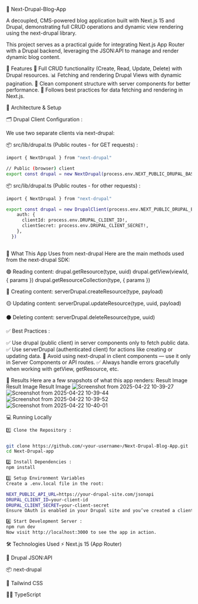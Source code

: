 🧩 Next-Drupal-Blog-App

A decoupled, CMS-powered blog application built with Next.js 15 and Drupal, demonstrating full CRUD operations and dynamic view rendering using the next-drupal library.

This project serves as a practical guide for integrating Next.js App Router with a Drupal backend, leveraging the JSON:API to manage and render dynamic blog content.

🚀 Features
🔄 Full CRUD functionality (Create, Read, Update, Delete) with Drupal resources.
📊 Fetching and rendering Drupal Views with dynamic pagination.
🧱 Clean component structure with server components for better performance.
🧪 Follows best practices for data fetching and rendering in Next.js.


🧠 Architecture & Setup

🗂️ Drupal Client Configuration :

We use two separate clients via next-drupal:


📦 src/lib/drupal.ts (Public routes - for GET requests) :

```bash
import { NextDrupal } from "next-drupal"

// Public (browser) client
export const drupal = new NextDrupal(process.env.NEXT_PUBLIC_DRUPAL_BASE_URL)
```

📦 src/lib/drupal.ts (Public routes - for other requests) :
```bash
import { NextDrupal } from "next-drupal"

export const drupal = new DrupalClient(process.env.NEXT_PUBLIC_DRUPAL_BASE_URL!, {
    auth: {
      clientId: process.env.DRUPAL_CLIENT_ID!,
      clientSecret: process.env.DRUPAL_CLIENT_SECRET!,
    },
  })
  

```

🧰 What This App Uses from next-drupal
Here are the main methods used from the next-drupal SDK:

🟢 Reading content:
drupal.getResource(type, uuid) drupal.getView(viewId, { params }) drupal.getResourceCollection(type, { params })

🔴 Creating content:
serverDrupal.createResource(type, payload)

🟡 Updating content: 
serverDrupal.updateResource(type, uuid, payload)

⚫ Deleting content:
serverDrupal.deleteResource(type, uuid)

✅ Best Practices :

✅ Use drupal (public client) in server components only to fetch public data.
✅ Use serverDrupal (authenticated client) for actions like creating or updating data.
🚫 Avoid using next-drupal in client components — use it only in Server Components or API routes.
✅ Always handle errors gracefully when working with getView, getResource, etc.

📸 Results
Here are a few snapshots of what this app renders: Result Image Result Image Result Image
![Screenshot from 2025-04-22 10-39-27](https://github.com/user-attachments/assets/b5336a58-2563-4e65-a2ba-e11f75040b49)
![Screenshot from 2025-04-22 10-39-44](https://github.com/user-attachments/assets/7b095f78-ac2e-43d3-b2b6-a07b7602d2df)
![Screenshot from 2025-04-22 10-39-52](https://github.com/user-attachments/assets/9ceffb4b-a6e5-4193-bbac-a51761a1ad84)
![Screenshot from 2025-04-22 10-40-01](https://github.com/user-attachments/assets/fa4b5066-b9d6-44c4-8982-81789df2a0c9)



💻 Running Locally

```bash
1️⃣ Clone the Repository :


git clone https://github.com/<your-username>/Next-Drupal-Blog-App.git
cd Next-Drupal-app
```

```bash
2️⃣ Install Dependencies : 
npm install
```

```bash
3️⃣ Setup Environment Variables
Create a .env.local file in the root:

NEXT_PUBLIC_API_URL=https://your-drupal-site.com/jsonapi
DRUPAL_CLIENT_ID=your-client-id
DRUPAL_CLIENT_SECRET=your-client-secret
Ensure OAuth is enabled in your Drupal site and you’ve created a client with the necessary scopes.

```


```bash
4️⃣ Start Development Server :
npm run dev
Now visit http://localhost:3000 to see the app in action.

```

🛠️ Technologies Used
⚡ Next.js 15 (App Router)

🔌 Drupal JSON:API

📦 next-drupal

🎨 Tailwind CSS

🧑‍💻 TypeScript
